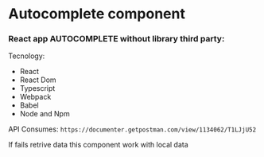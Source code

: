 # Autocomplete component

### React app AUTOCOMPLETE without library third party:

Tecnology: 

- React
- React Dom
- Typescript
- Webpack
- Babel
- Node and Npm

API Consumes:
`https://documenter.getpostman.com/view/1134062/T1LJjU52`

If fails retrive data this component work with local data